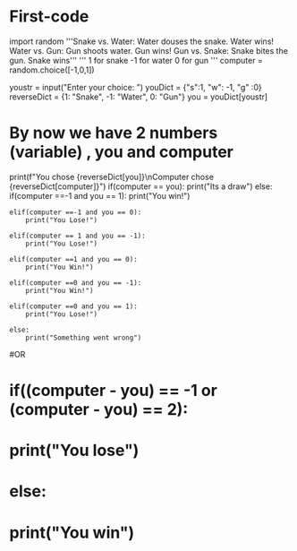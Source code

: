 # First-code

import random
'''Snake vs. Water: Water douses the snake. Water wins!
Water vs. Gun: Gun shoots water. Gun wins!
Gun vs. Snake: Snake bites the gun. Snake wins'''
'''
1 for snake
-1 for water
0 for gun
'''
computer = random.choice([-1,0,1])

youstr = input("Enter your choice: ")
youDict = {"s":1, "w": -1, "g" :0}
reverseDict = {1: "Snake", -1: "Water", 0: "Gun"}
you = youDict[youstr]

# By now we have 2 numbers (variable) , you and computer

print(f"You chose {reverseDict[you]}\nComputer chose {reverseDict[computer]}")
if(computer == you):
    print("Its a draw")
else:
    if(computer ==-1 and you == 1):
        print("You win!")

    elif(computer ==-1 and you == 0):
        print("You Lose!")

    elif(computer == 1 and you == -1):
        print("You Lose!")

    elif(computer ==1 and you == 0):
        print("You Win!")

    elif(computer ==0 and you == -1):
        print("You Win!")

    elif(computer ==0 and you == 1):
        print("You Lose!")

    else:
        print("Something went wrong")

#OR

# if((computer - you) == -1 or  (computer - you) == 2):
#     print("You lose")
# else:
#     print("You win")



    
    
    


